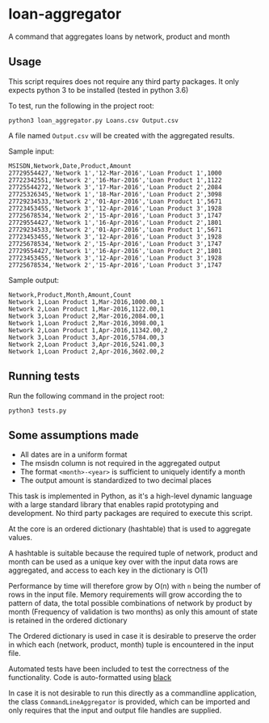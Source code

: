 # loan-aggregator

A command that aggregates loans by network, product and month

## Usage

This script requires does not require any third party packages. It only
expects python 3 to be installed (tested in python 3.6)

To test, run the following in the project root:

`python3 loan_aggregator.py Loans.csv Output.csv`

A file named `Output.csv` will be created with the aggregated results.

Sample input:

```
MSISDN,Network,Date,Product,Amount
27729554427,'Network 1','12-Mar-2016','Loan Product 1',1000
27722342551,'Network 2','16-Mar-2016','Loan Product 1',1122
27725544272,'Network 3','17-Mar-2016','Loan Product 2',2084
27725326345,'Network 1','18-Mar-2016','Loan Product 2',3098
27729234533,'Network 2','01-Apr-2016','Loan Product 1',5671
27723453455,'Network 3','12-Apr-2016','Loan Product 3',1928
27725678534,'Network 2','15-Apr-2016','Loan Product 3',1747
27729554427,'Network 1','16-Apr-2016','Loan Product 2',1801
27729234533,'Network 2','01-Apr-2016','Loan Product 1',5671
27723453455,'Network 3','12-Apr-2016','Loan Product 3',1928
27725678534,'Network 2','15-Apr-2016','Loan Product 3',1747
27729554427,'Network 1','16-Apr-2016','Loan Product 2',1801
27723453455,'Network 3','12-Apr-2016','Loan Product 3',1928
27725678534,'Network 2','15-Apr-2016','Loan Product 3',1747
```

Sample output:

```
Network,Product,Month,Amount,Count
Network 1,Loan Product 1,Mar-2016,1000.00,1
Network 2,Loan Product 1,Mar-2016,1122.00,1
Network 3,Loan Product 2,Mar-2016,2084.00,1
Network 1,Loan Product 2,Mar-2016,3098.00,1
Network 2,Loan Product 1,Apr-2016,11342.00,2
Network 3,Loan Product 3,Apr-2016,5784.00,3
Network 2,Loan Product 3,Apr-2016,5241.00,3
Network 1,Loan Product 2,Apr-2016,3602.00,2
```

## Running tests

Run the following command in the project root:

`python3 tests.py`


## Some assumptions made

- All dates are in a uniform format
- The msisdn column is not required in the aggregated output
- The format `<month>-<year>` is sufficient to uniquely identify a month
- The output amount is standardized to two decimal places

This task is implemented in Python, as it's a high-level dynamic language with
a large standard library that enables rapid prototyping and development.
No third party packages are required to execute this script.

At the core is an ordered dictionary (hashtable) that is used to aggregate
values. 

A hashtable is suitable because the required tuple of network, product and
month can be used as a unique key over with the input data rows are aggregated,
and access to each key in the dictionary is O(1)

Performance by time will therefore grow by O(n) with `n` being the number of rows
in the input file. Memory requirements will grow according the to pattern of
data, the total possible combinations of network by product by month
(Frequency of validation is two months) as only this amount of state
is retained in the ordered dictionary

The Ordered dictionary is used in case it is desirable to preserve the
order in which each (network, product, month) tuple is encountered in the
input file.

Automated tests have been included to test the correctness of the functionality.
Code is auto-formatted using [black](https://github.com/ambv/black)

In case it is not desirable to run this directly as a commandline application,
the class `CommandLineAggregator` is provided, which can be imported and only
requires that the input and output file handles are supplied.
